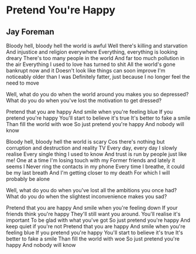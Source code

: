 # Pretend You're Happy
## Jay Foreman


Bloody hell, bloody hell the world is awful
Well there's killing and starvation
And injustice and religion everywhere
Everything, everything is looking dreary
There's too many people in the world
And far too much pollution in the air
Everything I used to love has turned to shit
All the world's gone bankrupt now and it
Doesn't look like things can soon improve
I'm noticeably older than I was
Definitely fatter, just because
I no longer feel the need to move


Well, what do you do when the world around you makes you so depressed?
What do you do when you've lost the motivation to get dressed?


Pretend that you are happy
And smile when you're feeling blue
If you pretend you're happy
You'll start to believe it's true
It's better to fake a smile
Than fill the world with woe
So just pretend you're happy
And nobody will know


Bloody hell, bloody hell the world is scary
Cos there's nothing but corruption and destruction and reality TV
Every day, every day I slowly realise
Every single thing I used to know
And trust is run by people just like me!
One at a time I'm losing touch with my
Former friends and lately it seems I
Never ring the contacts in my phone
Every time I breathe, it could be my last breath
And I'm getting closer to my death
For which I will probably be alone


Well, what do you do when you've lost all the ambitions you once had?
What do you do when the slightest inconvenience makes you sad?


Pretend that you are happy
And smile when you're feeling down
If your friends think you're happy
They'll still want you around.
You'll realise it's important
To be glad with what you've got
So just pretend you're happy
And keep quiet if you're not
Pretend that you are happy
And smile when you're feeling blue
If you pretend you're happy
You'll start to believe it's true
It's better to fake a smile
Than fill the world with woe
So just pretend you're happy
And nobody will know
